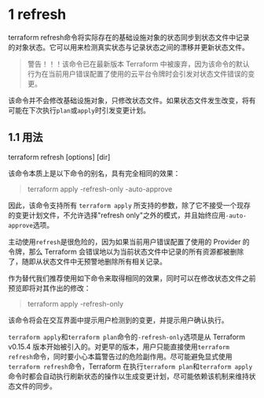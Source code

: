 

# 1 refresh

terraform refresh命令将实际存在的基础设施对象的状态同步到状态文件中记录的对象状态。它可以用来检测真实状态与记录状态之间的漂移并更新状态文件。

> 警告！！！该命令已在最新版本 Terraform 中被废弃，因为该命令的默认行为在当前用户错误配置了使用的云平台令牌时会引发对状态文件错误的变更。

该命令并不会修改基础设施对象，只修改状态文件。如果状态文件发生改变，将有可能在下次执行`plan`或`apply`时引发变更计划。

## 1.1 用法

terraform refresh [options] [dir]

该命令本质上是以下命令的别名，具有完全相同的效果：

> terraform apply -refresh-only -auto-approve

因此，该命令支持所有 `terraform apply` 所支持的参数，除了它不接受一个现存的变更计划文件，不允许选择"refresh only"之外的模式，并且始终应用`-auto-approve`选项。

主动使用`refresh`是很危险的，因为如果当前用户错误配置了使用的 Provider 的令牌，那么 Terraform 会错误地以为当前状态文件中记录的所有资源都被删除了，随即从状态文件中无预警地删除所有相关记录。

作为替代我们推荐使用如下命令来取得相同的效果，同时可以在修改状态文件之前预览即将对其作出的修改：

> terraform apply -refresh-only

该命令将会在交互界面中提示用户检测到的变更，并提示用户确认执行。

`terraform apply`和`terraform plan`命令的`-refresh-only`选项是从 Terraform v0.15.4 版本开始被引入的。对更早的版本，用户只能直接使用`terraform refresh`命令，同时要小心本篇警告过的危险副作用。尽可能避免显式使用`terraform refresh`命令，Terraform 在执行`terraform plan`和`terraform apply`命令时都会自动执行刷新状态的操作以生成变更计划，尽可能依赖该机制来维持状态文件的同步。
